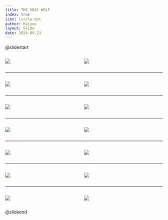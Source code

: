 ```yaml
---
title: THE GRAY WOLF
index: true
icon: circle-dot
author: Haiyue
layout: Slide
date: 2024-09-23
---
```

 
@slidestart

<div style="display:flex">
<div style="flex:1">

![](/reading/english/Level-L/THE%20GRAY%20WOLF/001.webp)
</div>
<div style="flex:1">

![](/reading/english/Level-L/THE%20GRAY%20WOLF/002.webp)
</div>
</div>

---

<div style="display:flex">
<div style="flex:1">

![](/reading/english/Level-L/THE%20GRAY%20WOLF/003.webp)
</div>
<div style="flex:1">

![](/reading/english/Level-L/THE%20GRAY%20WOLF/004.webp)
</div>
</div>

---

<div style="display:flex">
<div style="flex:1">

![](/reading/english/Level-L/THE%20GRAY%20WOLF/005.webp)
</div>
<div style="flex:1">

![](/reading/english/Level-L/THE%20GRAY%20WOLF/006.webp)
</div>
</div>

---

<div style="display:flex">
<div style="flex:1">

![](/reading/english/Level-L/THE%20GRAY%20WOLF/007.webp)
</div>
<div style="flex:1">

![](/reading/english/Level-L/THE%20GRAY%20WOLF/008.webp)
</div>
</div>

---

<div style="display:flex">
<div style="flex:1">

![](/reading/english/Level-L/THE%20GRAY%20WOLF/009.webp)
</div>
<div style="flex:1">

![](/reading/english/Level-L/THE%20GRAY%20WOLF/010.webp)
</div>
</div>

---

<div style="display:flex">
<div style="flex:1">

![](/reading/english/Level-L/THE%20GRAY%20WOLF/011.webp)
</div>
<div style="flex:1">

![](/reading/english/Level-L/THE%20GRAY%20WOLF/012.webp)
</div>
</div>

---

<div style="display:flex">
<div style="flex:1">

![](/reading/english/Level-L/THE%20GRAY%20WOLF/013.webp)
</div>
<div style="flex:1">

![](/reading/english/Level-L/THE%20GRAY%20WOLF/014.webp)
</div>
</div>

@slideend